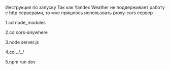 Инструкция по запуску
Так как Yandex Weather не поддерживает работу с http серверами, то мне пришлось использоать proxy-cors сервер

1.сd node_modules

2.cd cors-anywhere

3.node server.js

4.cd ../../

5.npm run dev
